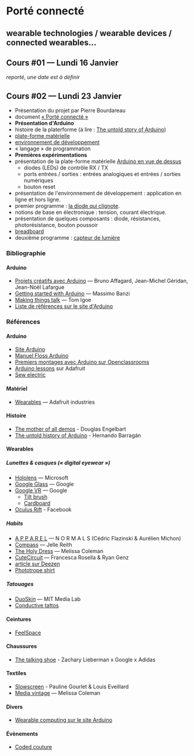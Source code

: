 Porté connecté
===============================================
## wearable technologies / wearable devices / connected wearables...

## Cours #01 — Lundi 16 Janvier
*reporté, une date est à définir*

## Cours #02 — Lundi 23 Janvier
* Présentation du projet par Pierre Bourdareau
 * document [« Porté connecté »](/docs/Porté_connecté_Pierre_Bourdareau.pdf) 
* **Présentation d'Arduino**
 * histoire de la platerforme (à lire : [The untold story of Arduino](https://arduinohistory.github.io/))
 * [plate-forme matérielle](https://www.arduino.cc/en/Main/Products)
 * [environnement de développement](https://www.arduino.cc/en/Main/Software)
 * « langage » de programmation
* **Premières expérimentations**
 * présentation de la plate-forme matérielle [Arduino en vue de dessus](http://cdn.makezine.com/uploads/2014/07/arduino_scan.jpg)
    * diodes (LEDs) de contrôle RX / TX
    * ports entrées / sorties : entrées analogiques et entrées / sorties numériques
    * bouton reset
 * présentation de l'environnement de développement : application en ligne et hors ligne.
 * premier programme : [la diode qui clignote](/src/sketch_01_led_clignote/).
 * notions de base en électronique : tension, courant électrique.
  * présentation de quelques composants : diode, résistances, photorésistance, bouton poussoir
  * [breadboard](https://fr.wikipedia.org/wiki/Platine_d'exp%C3%A9rimentation)
 * deuxième programme : [capteur de lumière](/src/sketch_02_capteur_lumiere)
 
### Bibliographie
#### Arduino
* [Projets créatifs avec Arduino](http://www.pearson.fr/livre/?GCOI=27440100443180&fa=author&person_id=14889) — Bruno Affagard, Jean-Michel Géridan, Jean-Noël Lafargue
* [Getting started with Arduino](http://shop.oreilly.com/product/0636920021414.do) — Massimo Banzi
* [Making things talk](https://store.arduino.cc/product/B000002) — Tom Igoe
* [Liste de références sur le site d'Arduino](https://store.arduino.cc/category/26)


### Références
#### Arduino
* [Site Arduino](http://www.arduino.cc)
* [Manuel Floss Arduino](https://fr.flossmanuals.net/arduino/historique-du-projet-arduino/)
* [Premiers montages avec Arduino sur Openclassrooms](https://openclassrooms.com/courses/programmez-vos-premiers-montages-avec-arduino)
* [Arduino lessons](https://learn.adafruit.com/series/learn-arduino) sur Adafruit
* [Sew electric](http://sewelectric.org/)

#### Matériel
* [Wearables](https://www.adafruit.com/category/65) — Adafruit industries


#### Histoire
* [The mother of all demos](https://www.youtube.com/watch?v=yJDv-zdhzMY) - Douglas Engelbart
* [The untold history of Arduino](https://arduinohistory.github.io/) - Hernando Barragán

#### Wearables
##### Lunettes & casques (« digital eyewear »)
* [Hololens](https://www.microsoft.com/microsoft-hololens/fr-fr) — Microsoft
* [Google Glass](https://fr.wikipedia.org/wiki/Google_Glass) — Google
* [Google VR](https://vr.google.com/) — Google
  * [Tilt brush](https://vr.google.com/)
  * [Cardboard](https://vr.google.com/cardboard/)
* [Oculus Rift](https://www3.oculus.com/en-us/rift/) - Facebook

##### Habits
* [A P P A R E L](http://mixtur.es/apparel/) — N O R M A L S (Cédric Flazinski & Aurélien Michon)
* [Compass](http://jellereith.nl/projectpage.php?id=22) — Jelle Reith
* [The Holy Dress](http://www.melissacoleman.nl/) — Melissa Coleman
* [CuteCircuit](https://cutecircuit.com/) — Francesca Rosella & Ryan Genz
 * [article sur Deezen](https://www.dezeen.com/2014/08/29/movie-francesca-rosella-cutecircuit-digital-fashion-smart-textiles/)
* [Phototrope shirt](https://vimeo.com/194846079)

##### Tatouages
* [DuoSkin](https://vimeo.com/178334883) — MIT Media Lab
* [Conductive tattos](http://hackaday.com/2015/11/25/conductive-circuit-board-tattoos-tech-tats/)

#### Ceintures
* [FeelSpace](http://www.feelspace.de/navibelt/)

#### Chaussures
* [The talking shoe](http://hypebeast.com/2013/3/google-x-adidas-talking-shoe-by-art-copy-code-zach-lieberman-and-yesyesno) - Zachary Lieberman x Google x Adidas

#### Textiles
* [Slowscreen](https://louiseveillard.com/projets/slowscreen) - Pauline Gourlet & Louis Eveillard
* [Media vintage](http://v2.nl/lab/projects/media-vintage%20%28project%29) — Melissa Coleman


#### Divers
* [Wearable computing sur le site Arduino](https://blog.arduino.cc/category/wearable-computing/)

#### Évènements
* [Coded couture](https://www.dezeen.com/2016/03/17/coded-couture-fashion-futuristic-exhibition-pratt-gallery-new-york/) 
